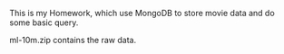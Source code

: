 This is my Homework, which use MongoDB to store movie data and do some basic query.

ml-10m.zip contains the raw data.
